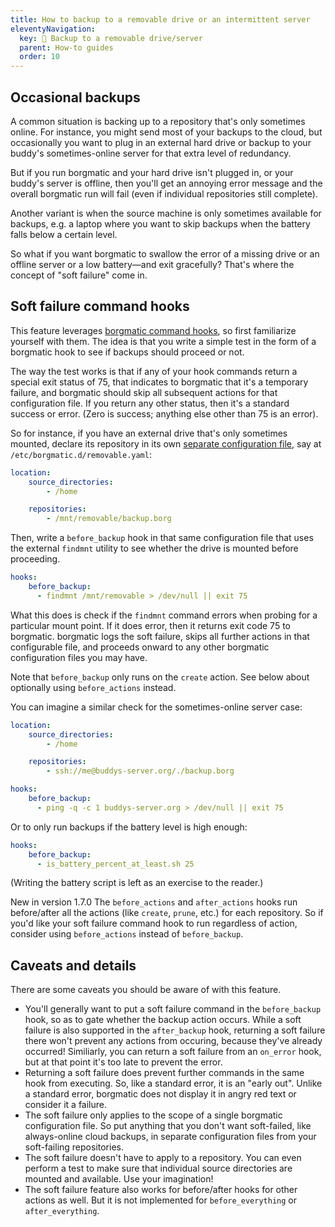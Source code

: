 ```yaml
---
title: How to backup to a removable drive or an intermittent server
eleventyNavigation:
  key: 💾 Backup to a removable drive/server
  parent: How-to guides
  order: 10
---
```

## Occasional backups

A common situation is backing up to a repository that's only sometimes online.
For instance, you might send most of your backups to the cloud, but
occasionally you want to plug in an external hard drive or backup to your
buddy's sometimes-online server for that extra level of redundancy.

But if you run borgmatic and your hard drive isn't plugged in, or your buddy's
server is offline, then you'll get an annoying error message and the overall
borgmatic run will fail (even if individual repositories still complete).

Another variant is when the source machine is only sometimes available for
backups, e.g. a laptop where you want to skip backups when the battery falls
below a certain level.

So what if you want borgmatic to swallow the error of a missing drive
or an offline server or a low battery—and exit gracefully? That's where the
concept of "soft failure" come in.


## Soft failure command hooks

This feature leverages [borgmatic command
hooks](https://torsion.org/borgmatic/docs/how-to/add-preparation-and-cleanup-steps-to-backups/),
so first familiarize yourself with them. The idea is that you write a simple
test in the form of a borgmatic hook to see if backups should proceed or not.

The way the test works is that if any of your hook commands return a special
exit status of 75, that indicates to borgmatic that it's a temporary failure,
and borgmatic should skip all subsequent actions for that configuration file.
If you return any other status, then it's a standard success or error. (Zero is
success; anything else other than 75 is an error).

So for instance, if you have an external drive that's only sometimes mounted,
declare its repository in its own [separate configuration
file](https://torsion.org/borgmatic/docs/how-to/make-per-application-backups/),
say at `/etc/borgmatic.d/removable.yaml`:

```yaml
location:
    source_directories:
        - /home

    repositories:
        - /mnt/removable/backup.borg
```

Then, write a `before_backup` hook in that same configuration file that uses
the external `findmnt` utility to see whether the drive is mounted before
proceeding.

```yaml
hooks:
    before_backup:
      - findmnt /mnt/removable > /dev/null || exit 75
```

What this does is check if the `findmnt` command errors when probing for a
particular mount point. If it does error, then it returns exit code 75 to
borgmatic. borgmatic logs the soft failure, skips all further actions in that
configurable file, and proceeds onward to any other borgmatic configuration
files you may have.

Note that `before_backup` only runs on the `create` action. See below about
optionally using `before_actions` instead.

You can imagine a similar check for the sometimes-online server case:

```yaml
location:
    source_directories:
        - /home

    repositories:
        - ssh://me@buddys-server.org/./backup.borg

hooks:
    before_backup:
      - ping -q -c 1 buddys-server.org > /dev/null || exit 75
```

Or to only run backups if the battery level is high enough:

```yaml
hooks:
    before_backup:
      - is_battery_percent_at_least.sh 25
```

(Writing the battery script is left as an exercise to the reader.)

<span class="minilink minilink-addedin">New in version 1.7.0</span> The
`before_actions` and `after_actions` hooks run before/after all the actions
(like `create`, `prune`, etc.) for each repository. So if you'd like your soft
failure command hook to run regardless of action, consider using
`before_actions` instead of `before_backup`.


## Caveats and details

There are some caveats you should be aware of with this feature.

 * You'll generally want to put a soft failure command in the `before_backup`
   hook, so as to gate whether the backup action occurs. While a soft failure is
   also supported in the `after_backup` hook, returning a soft failure there
   won't prevent any actions from occuring, because they've already occurred!
   Similiarly, you can return a soft failure from an `on_error` hook, but at
   that point it's too late to prevent the error.
 * Returning a soft failure does prevent further commands in the same hook from
   executing. So, like a standard error, it is an "early out". Unlike a standard
   error, borgmatic does not display it in angry red text or consider it a
   failure.
 * The soft failure only applies to the scope of a single borgmatic
   configuration file. So put anything that you don't want soft-failed, like
   always-online cloud backups, in separate configuration files from your
   soft-failing repositories.
 * The soft failure doesn't have to apply to a repository. You can even perform
   a test to make sure that individual source directories are mounted and
   available. Use your imagination!
 * The soft failure feature also works for before/after hooks for other
   actions as well. But it is not implemented for `before_everything` or
   `after_everything`.
